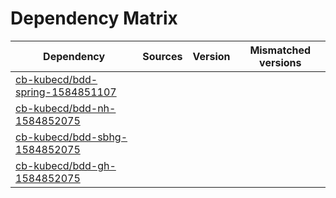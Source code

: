 # Dependency Matrix

Dependency | Sources | Version | Mismatched versions
---------- | ------- | ------- | -------------------
[cb-kubecd/bdd-spring-1584851107](https://github.com/cb-kubecd/bdd-spring-1584851107.git) |  | []() | 
[cb-kubecd/bdd-nh-1584852075](https://github.com/cb-kubecd/bdd-nh-1584852075.git) |  | []() | 
[cb-kubecd/bdd-sbhg-1584852075](https://github.com/cb-kubecd/bdd-sbhg-1584852075.git) |  | []() | 
[cb-kubecd/bdd-gh-1584852075](https://github.com/cb-kubecd/bdd-gh-1584852075.git) |  | []() | 
